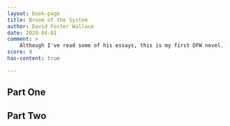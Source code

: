 ```yaml
---
layout: book-page
title: Broom of the System 
author: David Foster Wallace
date: 2020-04-01
comment: >
    Although I've read some of his essays, this is my first DFW novel.
score: 9
has-content: true

---
```


## Part One

## Part Two
